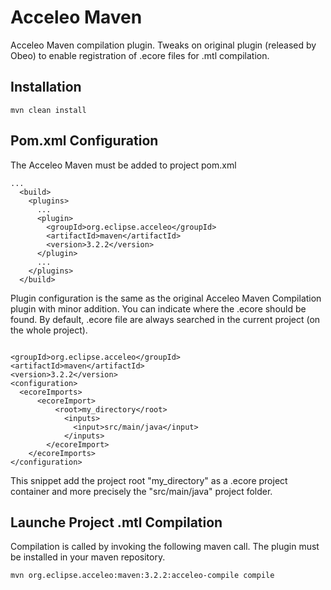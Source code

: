 Acceleo Maven
=============

Acceleo Maven compilation plugin. Tweaks on original plugin (released by Obeo) to enable registration of .ecore files for .mtl compilation.  

Installation
------------
~~~
mvn clean install
~~~

Pom.xml Configuration
----------------------

The Acceleo Maven must be added to project pom.xml
~~~
...
  <build>
    <plugins>
      ...
      <plugin>
        <groupId>org.eclipse.acceleo</groupId>
        <artifactId>maven</artifactId>
        <version>3.2.2</version>
      </plugin>
      ...
    </plugins>
  </build>
~~~

Plugin configuration is the same as the original Acceleo Maven Compilation plugin with minor addition. You can indicate where the .ecore should be found. By default, .ecore file are always searched in the current project (on the whole project).

~~~

<groupId>org.eclipse.acceleo</groupId>
<artifactId>maven</artifactId>
<version>3.2.2</version>
<configuration>
  <ecoreImports>
	  <ecoreImport>
		  <root>my_directory</root>
			<inputs>
			  <input>src/main/java</input>
			</inputs>
		</ecoreImport>
	</ecoreImports>
</configuration>
~~~

This snippet add the project root "my_directory" as a .ecore project container and more precisely the "src/main/java" project folder.

Launche Project .mtl Compilation
------------------------

Compilation is called by invoking the following maven call. The plugin must be installed in your maven repository.
~~~
mvn org.eclipse.acceleo:maven:3.2.2:acceleo-compile compile
~~~
